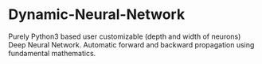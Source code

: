 # Dynamic-Neural-Network
Purely Python3 based user customizable (depth and width of neurons) Deep Neural Network. Automatic forward and backward propagation using fundamental mathematics.

